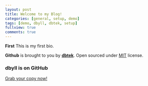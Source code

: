 ```yaml
---
layout: post
title: Welcome to my Blog!
categories: [general, setup, demo]
tags: [demo, dbyll, dbtek, setup]
fullview: true
comments: true
---
```


**First** This is my first bio.  

**Github** is brought to you by **[dbtek](http://ismaildemirbilek.com)**. Open sourced under [MIT](http://opensource.org/licenses/MIT) license.

### dbyll is on GitHub

<a class="btn btn-default" href="https://github.com/dbtek/dbyll">Grab your copy now!</a>

